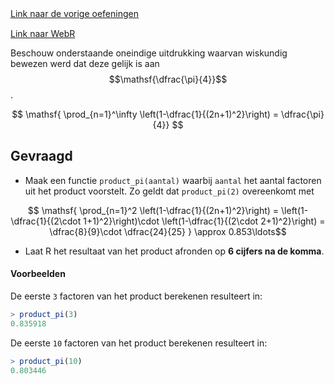 <div class="text-end">
    <a class="btn btn-filled with-icon" href="https://dodona.be/nl/courses/2690" target="_blank"><i class="mdi mdi-backburger mdi-24" title="link"></i>Link naar de vorige oefeningen</a>
</div>

<div class="text-end" style="margin-top:15px">
    <a class="btn btn-filled with-icon" href="https://webr.r-wasm.org/latest/" target="_blank"><i class="mdi mdi-cloud-tags mdi-24" title="link"></i>Link naar WebR</a>
</div>

Beschouw onderstaande oneindige uitdrukking waarvan wiskundig bewezen werd dat deze gelijk is aan $$\mathsf{\dfrac{\pi}{4}}$$.

$$
\mathsf{ \prod_{n=1}^\infty \left(1-\dfrac{1}{(2n+1)^2}\right) = \dfrac{\pi}{4}}
$$

## Gevraagd

- Maak een functie `product_pi(aantal)` waarbij `aantal` het aantal factoren uit het product voorstelt. Zo geldt dat `product_pi(2)` overeenkomt met 

$$
\mathsf{ \prod_{n=1}^2 \left(1-\dfrac{1}{(2n+1)^2}\right) = \left(1- \dfrac{1}{(2\cdot 1+1)^2}\right)\cdot \left(1-\dfrac{1}{(2\cdot 2+1)^2}\right) = \dfrac{8}{9}\cdot \dfrac{24}{25} } \approx 0.853\ldots$$

- Laat R het resultaat van het product afronden op **6 cijfers na de komma**.

#### Voorbeelden

De eerste `3` factoren van het product berekenen resulteert in:

 ```R
 > product_pi(3)
0.835918
 ```

De eerste `10` factoren van het product berekenen resulteert in:

 ```R
 > product_pi(10)
0.803446
 ```
